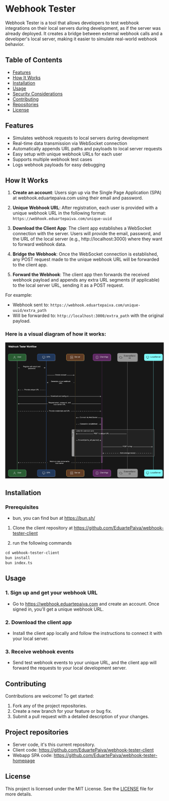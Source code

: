 # Webhook Tester

Webhook Tester is a tool that allows developers to test webhook integrations on their local servers during development, as if the server was already deployed. It creates a bridge between external webhook calls and a developer's local server, making it easier to simulate real-world webhook behavior.

## Table of Contents
- [Features](#features)
- [How It Works](#how-it-works)
- [Installation](#installation)
- [Usage](#usage)
- [Security Considerations](#security-considerations)
- [Contributing](#contributing)
- [Repositories](#project-repositories)
- [License](#license)

## Features
- Simulates webhook requests to local servers during development
- Real-time data transmission via WebSocket connection
- Automatically appends URL paths and payloads to local server requests
- Easy setup with unique webhook URLs for each user
- Supports multiple webhook test cases
- Logs webhook payloads for easy debugging

## How It Works

1. **Create an account**: Users sign up via the Single Page Application (SPA) at webhook.eduartepaiva.com using their email and password.

2. **Unique Webhook URL**: After registration, each user is provided with a unique webhook URL in the following format: `https://webhook.eduartepaiva.com/unique-uuid`

3. **Download the Client App**: The client app establishes a WebSocket connection with the server. Users will provide the email, password, and the URL of the local server (e.g., http://localhost:3000) where they want to forward webhook data.

4. **Bridge the Webhook**: Once the WebSocket connection is established, any POST request made to the unique webhook URL will be forwarded to the client app.

5. **Forward the Webhook**: The client app then forwards the received webhook payload and appends any extra URL segments (if applicable) to the local server URL, sending it as a POST request.

For example:

- Webhook sent to: `https://webhook.eduartepaiva.com/unique-uuid/extra_path`
- Will be forwarded to: `http://localhost:3000/extra_path` with the original payload.

### Here is a visual diagram of how it works:

![workflow diagram](readme_assets/diagram-webhook-workflow.png)

## Installation

### Prerequisites
- bun, you can find bun at https://bun.sh/

1. Clone the client repository at https://github.com/EduartePaiva/webhook-tester-client

2. run the following commands

```console
cd webhook-tester-client
bun install
bun index.ts
```

## Usage
### 1. Sign up and get your webhook URL
- Go to https://webhook.eduartepaiva.com and create an account. Once signed in, you'll get a unique webhook URL.
### 2. Download the client app
- Install the client app locally and follow the instructions to connect it with your local server.
### 3. Receive webhook events
- Send test webhook events to your unique URL, and the client app will forward the requests to your local development server.

## Contributing
Contributions are welcome! To get started:

1. Fork any of the project repositories.
2. Create a new branch for your feature or bug fix.
3. Submit a pull request with a detailed description of your changes.

## Project repositories

- Server code, it's this current repository.
- Client code: https://github.com/EduartePaiva/webhook-tester-client
- Webapp SPA code: https://github.com/EduartePaiva/webhook-tester-homepage

## License
This project is licensed under the MIT License. See the [LICENSE](LICENSE) file for more details.